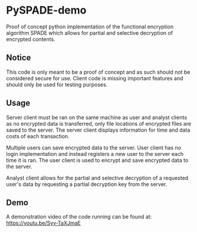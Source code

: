 # PySPADE-demo
Proof of concept python implementation of the functional encryption algorithm SPADE which allows for partial and selective decryption of encrypted contents.
## Notice
This code is only meant to be a proof of concept and as such should not be considered secure for use. Client code is missing important features and should only be used for testing purposes.
## Usage
Server client must be ran on the same machine as user and analyst clients as no encrypted data is transferred, only file locations of encrypted files are saved to the server. The server client displays information for time and data costs of each transaction. 

Multiple users can save encrypted data to the server. User client has no login implementation and instead registers a new user to the server each time it is ran. The user client is used to encrypt and save encrypted data to the server.

Analyst client allows for the partial and selective decryption of a requested user's data by requesting a partial decryption key from the server.
## Demo
A demonstration video of the code running can be found at: https://youtu.be/Syv-TaXJmaE
